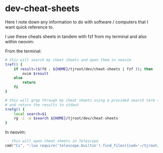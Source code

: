 # dev-cheat-sheets

Here I note down any information to do with software / computers that I want quick reference to.

I use these cheats sheets in tandem with fzf from my terminal and also within neovim:

From the terminal:

```bash
# this will search my cheet sheets and open them in neovim
tref() {
    if result=($(fd . ${HOME}/tjroot/dev/cheat-sheets | fzf )); then
        nvim $result
    else
        return
    fi
}

# this will grep through my cheat sheets using a provided search term (e.g. 'sed')
# and return the results to stdout
trefg() {
    local search=$1
    rg -i -w $search ${HOME}/tjroot/dev/cheat-sheets 
}
```

In neovim: 

```lua
-- this will open cheat sheets in Telescope
cmd("Cs", ":lua require('telescope.builtin').find_files({cwd='~/tjroot/dev/cheat-sheets'})<CR>", {})

```
